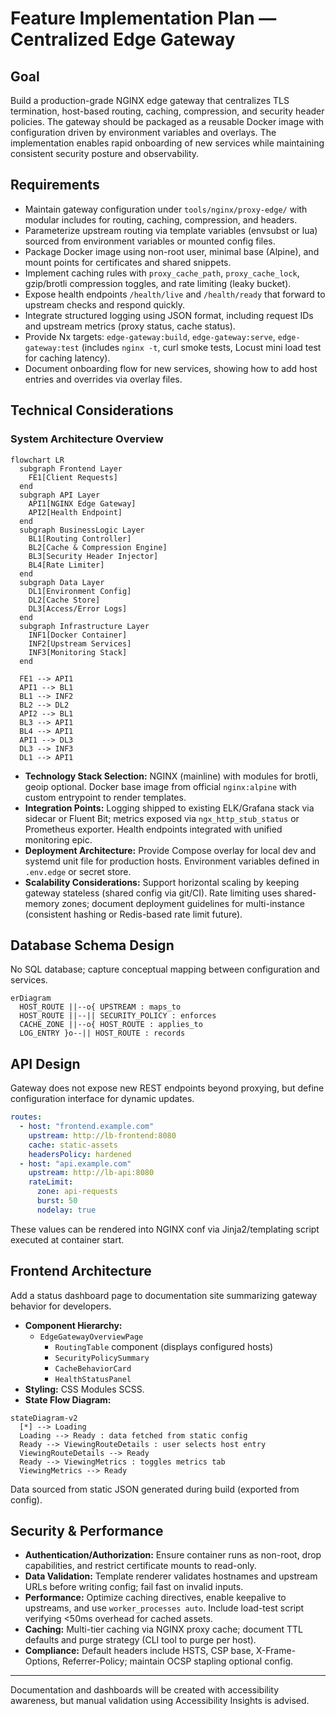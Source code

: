 # Feature Implementation Plan — Centralized Edge Gateway

## Goal

Build a production-grade NGINX edge gateway that centralizes TLS termination, host-based routing, caching, compression, and security header policies. The gateway should be packaged as a reusable Docker image with configuration driven by environment variables and overlays. The implementation enables rapid onboarding of new services while maintaining consistent security posture and observability.

## Requirements

- Maintain gateway configuration under `tools/nginx/proxy-edge/` with modular includes for routing, caching, compression, and headers.
- Parameterize upstream routing via template variables (envsubst or lua) sourced from environment variables or mounted config files.
- Package Docker image using non-root user, minimal base (Alpine), and mount points for certificates and shared snippets.
- Implement caching rules with `proxy_cache_path`, `proxy_cache_lock`, gzip/brotli compression toggles, and rate limiting (leaky bucket).
- Expose health endpoints `/health/live` and `/health/ready` that forward to upstream checks and respond quickly.
- Integrate structured logging using JSON format, including request IDs and upstream metrics (proxy status, cache status).
- Provide Nx targets: `edge-gateway:build`, `edge-gateway:serve`, `edge-gateway:test` (includes `nginx -t`, curl smoke tests, Locust mini load test for caching latency).
- Document onboarding flow for new services, showing how to add host entries and overrides via overlay files.

## Technical Considerations

### System Architecture Overview

```mermaid
flowchart LR
  subgraph Frontend Layer
    FE1[Client Requests]
  end
  subgraph API Layer
    API1[NGINX Edge Gateway]
    API2[Health Endpoint]
  end
  subgraph BusinessLogic Layer
    BL1[Routing Controller]
    BL2[Cache & Compression Engine]
    BL3[Security Header Injector]
    BL4[Rate Limiter]
  end
  subgraph Data Layer
    DL1[Environment Config]
    DL2[Cache Store]
    DL3[Access/Error Logs]
  end
  subgraph Infrastructure Layer
    INF1[Docker Container]
    INF2[Upstream Services]
    INF3[Monitoring Stack]
  end

  FE1 --> API1
  API1 --> BL1
  BL1 --> INF2
  BL2 --> DL2
  API2 --> BL1
  BL3 --> API1
  BL4 --> API1
  API1 --> DL3
  DL3 --> INF3
  DL1 --> API1
```

- **Technology Stack Selection:** NGINX (mainline) with modules for brotli, geoip optional. Docker base image from official `nginx:alpine` with custom entrypoint to render templates.
- **Integration Points:** Logging shipped to existing ELK/Grafana stack via sidecar or Fluent Bit; metrics exposed via `ngx_http_stub_status` or Prometheus exporter. Health endpoints integrated with unified monitoring epic.
- **Deployment Architecture:** Provide Compose overlay for local dev and systemd unit file for production hosts. Environment variables defined in `.env.edge` or secret store.
- **Scalability Considerations:** Support horizontal scaling by keeping gateway stateless (shared config via git/CI). Rate limiting uses shared-memory zones; document deployment guidelines for multi-instance (consistent hashing or Redis-based rate limit future).

## Database Schema Design

No SQL database; capture conceptual mapping between configuration and services.

```mermaid
erDiagram
  HOST_ROUTE ||--o{ UPSTREAM : maps_to
  HOST_ROUTE ||--|| SECURITY_POLICY : enforces
  CACHE_ZONE ||--o{ HOST_ROUTE : applies_to
  LOG_ENTRY }o--|| HOST_ROUTE : records
```

## API Design

Gateway does not expose new REST endpoints beyond proxying, but define configuration interface for dynamic updates.

```yaml
routes:
  - host: "frontend.example.com"
    upstream: http://lb-frontend:8080
    cache: static-assets
    headersPolicy: hardened
  - host: "api.example.com"
    upstream: http://lb-api:8080
    rateLimit:
      zone: api-requests
      burst: 50
      nodelay: true
```

These values can be rendered into NGINX conf via Jinja2/templating script executed at container start.

## Frontend Architecture

Add a status dashboard page to documentation site summarizing gateway behavior for developers.

- **Component Hierarchy:**
  - `EdgeGatewayOverviewPage`
    - `RoutingTable` component (displays configured hosts)
    - `SecurityPolicySummary`
    - `CacheBehaviorCard`
    - `HealthStatusPanel`
- **Styling:** CSS Modules SCSS.
- **State Flow Diagram:**

```mermaid
stateDiagram-v2
  [*] --> Loading
  Loading --> Ready : data fetched from static config
  Ready --> ViewingRouteDetails : user selects host entry
  ViewingRouteDetails --> Ready
  Ready --> ViewingMetrics : toggles metrics tab
  ViewingMetrics --> Ready
```

Data sourced from static JSON generated during build (exported from config).

## Security & Performance

- **Authentication/Authorization:** Ensure container runs as non-root, drop capabilities, and restrict certificate mounts to read-only.
- **Data Validation:** Template renderer validates hostnames and upstream URLs before writing config; fail fast on invalid inputs.
- **Performance:** Optimize caching directives, enable keepalive to upstreams, and use `worker_processes auto`. Include load-test script verifying <50ms overhead for cached assets.
- **Caching:** Multi-tier caching via NGINX proxy cache; document TTL defaults and purge strategy (CLI tool to purge per host).
- **Compliance:** Default headers include HSTS, CSP base, X-Frame-Options, Referrer-Policy; maintain OCSP stapling optional config.

---

Documentation and dashboards will be created with accessibility awareness, but manual validation using Accessibility Insights is advised.
